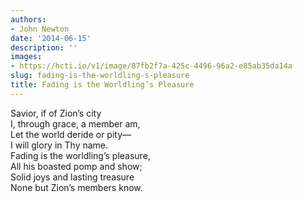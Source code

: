 ```yaml
---
authors:
- John Newton
date: '2014-06-15'
description: ''
images:
- https://hcti.io/v1/image/87fb2f7a-425c-4496-96a2-e85ab35da14a
slug: fading-is-the-worldling-s-pleasure
title: Fading is the Worldling’s Pleasure
---
```


Savior, if of Zion’s city<br />
  I, through grace, a member am,<br />
Let the world deride or pity—<br />
  I will glory in Thy name.<br />
Fading is the worldling’s pleasure,<br />
  All his boasted pomp and show;<br />
Solid joys and lasting treasure<br />
  None but Zion’s members know.